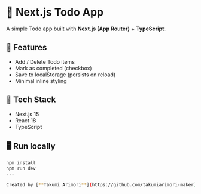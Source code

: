 # 📝 Next.js Todo App

A simple Todo app built with **Next.js (App Router)** + **TypeScript**.

## 🚀 Features
- Add / Delete Todo items  
- Mark as completed (checkbox)  
- Save to localStorage (persists on reload)  
- Minimal inline styling  

## 🧱 Tech Stack
- Next.js 15  
- React 18  
- TypeScript  

## 🖥️ Run locally
```bash
npm install
npm run dev
---

Created by [**Takumi Arimori**](https://github.com/takumiarimori-maker)

